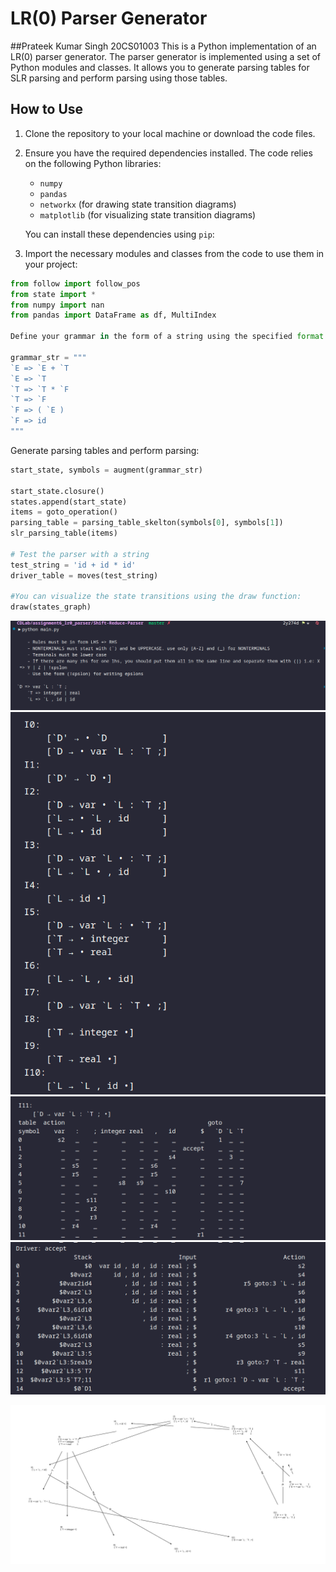 # LR(0) Parser Generator
##Prateek Kumar Singh 20CS01003
This is a Python implementation of an LR(0) parser generator. The parser generator is implemented using a set of Python modules and classes. It allows you to generate parsing tables for SLR parsing and perform parsing using those tables.

## How to Use

1. Clone the repository to your local machine or download the code files.

2. Ensure you have the required dependencies installed. The code relies on the following Python libraries:
   - `numpy`
   - `pandas`
   - `networkx` (for drawing state transition diagrams)
   - `matplotlib` (for visualizing state transition diagrams)

   You can install these dependencies using `pip`:

3. Import the necessary modules and classes from the code to use them in your project:
```python
from follow import follow_pos
from state import *
from numpy import nan
from pandas import DataFrame as df, MultiIndex

Define your grammar in the form of a string using the specified format. You can use the provided augment function to augment your grammar for SLR parsing:

grammar_str = """
`E => `E + `T 
`E => `T 
`T => `T * `F 
`T => `F 
`F => ( `E ) 
`F => id
"""
```
Generate parsing tables and perform parsing:
```python
start_state, symbols = augment(grammar_str)

start_state.closure()
states.append(start_state)
items = goto_operation()
parsing_table = parsing_table_skelton(symbols[0], symbols[1])
slr_parsing_table(items)

# Test the parser with a string
test_string = 'id + id * id'
driver_table = moves(test_string)

#You can visualize the state transitions using the draw function:
draw(states_graph)

```

<!-- insert some images using local imports -->
![State Transition Diagram](./sample_input_output.png)
![State Transition Diagram](./sample_input_output2.png)
![State Transition Diagram](./sample_input_output3.png)
![State Transition Diagram](./sample_input_output4.png)

![State Transition Diagram](./automaton.png)